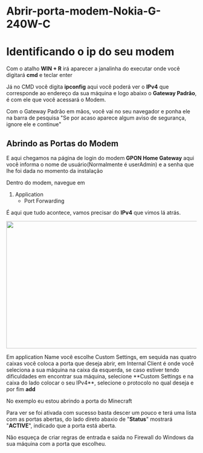 # Abrir-porta-modem-Nokia-G-240W-C

<h1> Identificando o ip do seu modem </h1>

<p> Com o atalho <strong>WIN + R</strong> irá aparecer a janalinha do executar onde você digitará <strong>cmd</strong> e teclar enter </p>

<p> Já no CMD você digita <strong>ipconfig</strong> aqui você poderá ver o <strong>IPv4</strong> que corresponde ao endereço da sua máquina e logo abaixo o <strong>Gateway Padrão</strong>, é com ele que você acessará o Modem. </p>

<p> Com o Gateway Padrão em mãos, você vai no seu navegador e ponha ele na barra de pesquisa "Se por acaso aparece algum aviso de segurança, ignore ele e continue" </p>

<h2> Abrindo as Portas do Modem </h2>

<p> E aqui chegamos na página de login do modem <strong>GPON Home Gateway</strong> aqui você informa o nome de usuário(Normalmente é userAdmin)  e a senha que lhe foi dada no momento da instalação </p>

<p> Dentro do modem, navegue em </p>

1. Application
   - Port Forwarding

<p> É aqui que tudo acontece, vamos precisar do <strong>IPv4</strong> que vimos lá atrás. </p>

<p align="center">
  <img width="763" height="336" src="https://i.imgur.com/868yQw1.png">
</p>

<p> Em application Name você escolhe Custom Settings, em sequida nas quatro caixas você coloca a porta que deseja abrir, em Internal Client é onde você seleciona a sua máquina na caixa da esquerda, se caso estiver tendo dificuldades em encontrar sua máquina, selecione **Custom Settings e na caixa do lado colocar o seu IPv4**, selecione o protocolo no qual deseja e por fim <strong>add</strong>  </p>

<p> No exemplo eu estou abrindo a porta do Minecraft </p>

<p> Para ver se foi ativada com sucesso basta descer um pouco e terá uma lista com as portas abertas, do lado direto abaxio de "<strong>Status</strong>" mostrará "<strong>ACTIVE</strong>", indicado que a porta está aberta. </p>

<p> Não esqueça de criar regras de entrada e saída no Firewall do Windows da sua máquina com a porta que escolheu. </p>
